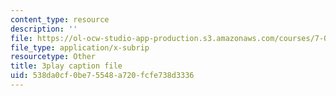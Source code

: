 ```yaml
---
content_type: resource
description: ''
file: https://ol-ocw-studio-app-production.s3.amazonaws.com/courses/7-01sc-fundamentals-of-biology-fall-2011/538da0cf0be75548a720fcfe738d3336_9dHBTckFvME.vtt
file_type: application/x-subrip
resourcetype: Other
title: 3play caption file
uid: 538da0cf-0be7-5548-a720-fcfe738d3336
---
```

